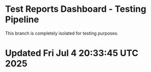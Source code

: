 # Test Reports Dashboard - Testing Pipeline
This branch is completely isolated for testing purposes.
# Updated Fri Jul  4 20:33:45 UTC 2025
